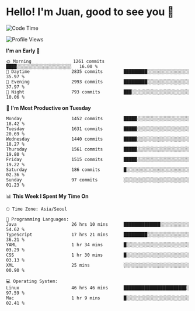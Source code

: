 # Hello! I'm Juan, good to see you 👋

<!--
**Y-k-Y/Y-k-Y** is a ✨ _special_ ✨ repository because its `README.md` (this file) appears on your GitHub profile.

Here are some ideas to get you started:

- 🔭 I’m currently working on ...
- 🌱 I’m currently learning ...
- 👯 I’m looking to collaborate on ...
- 🤔 I’m looking for help with ...
- 💬 Ask me about ...
- 📫 How to reach me: ...
- 😄 Pronouns: ...
- ⚡ Fun fact: ...
-->
<!--
![Profile views](https://gpvc.arturio.dev/Y-k-Y)

[![Omid Nikrah StackOverflow](https://github-readme-stackoverflow.vercel.app/?userID=9517076)](https://stackoverflow.com/users/9517076/i-have-10-fingers)
-->

<!--START_SECTION:waka-->
![Code Time](http://img.shields.io/badge/Code%20Time-1%2C127%20hrs%2036%20mins-blue)

![Profile Views](http://img.shields.io/badge/Profile%20Views-0-blue)

**I'm an Early 🐤** 

```text
🌞 Morning                1261 commits        ████░░░░░░░░░░░░░░░░░░░░░   16.00 % 
🌆 Daytime                2835 commits        █████████░░░░░░░░░░░░░░░░   35.97 % 
🌃 Evening                2993 commits        █████████░░░░░░░░░░░░░░░░   37.97 % 
🌙 Night                  793 commits         ███░░░░░░░░░░░░░░░░░░░░░░   10.06 % 
```
📅 **I'm Most Productive on Tuesday** 

```text
Monday                   1452 commits        █████░░░░░░░░░░░░░░░░░░░░   18.42 % 
Tuesday                  1631 commits        █████░░░░░░░░░░░░░░░░░░░░   20.69 % 
Wednesday                1440 commits        █████░░░░░░░░░░░░░░░░░░░░   18.27 % 
Thursday                 1561 commits        █████░░░░░░░░░░░░░░░░░░░░   19.80 % 
Friday                   1515 commits        █████░░░░░░░░░░░░░░░░░░░░   19.22 % 
Saturday                 186 commits         █░░░░░░░░░░░░░░░░░░░░░░░░   02.36 % 
Sunday                   97 commits          ░░░░░░░░░░░░░░░░░░░░░░░░░   01.23 % 
```


📊 **This Week I Spent My Time On** 

```text
🕑︎ Time Zone: Asia/Seoul

💬 Programming Languages: 
Java                     26 hrs 10 mins      ██████████████░░░░░░░░░░░   54.62 % 
TypeScript               17 hrs 21 mins      █████████░░░░░░░░░░░░░░░░   36.21 % 
YAML                     1 hr 34 mins        █░░░░░░░░░░░░░░░░░░░░░░░░   03.29 % 
CSS                      1 hr 30 mins        █░░░░░░░░░░░░░░░░░░░░░░░░   03.13 % 
XML                      25 mins             ░░░░░░░░░░░░░░░░░░░░░░░░░   00.90 % 

💻 Operating System: 
Linux                    46 hrs 46 mins      ████████████████████████░   97.59 % 
Mac                      1 hr 9 mins         █░░░░░░░░░░░░░░░░░░░░░░░░   02.41 % 
```


<!--END_SECTION:waka-->
